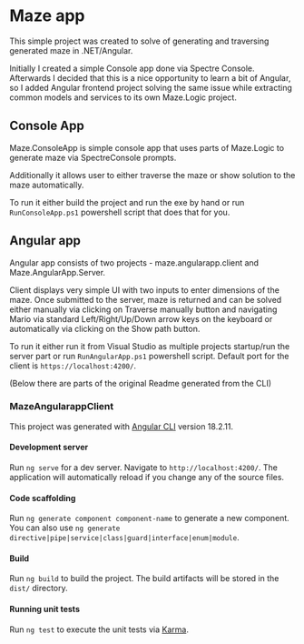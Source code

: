 # Maze app

This simple project was created to solve of generating and traversing generated maze in .NET/Angular.

Initially I created a simple Console app done via Spectre Console. Afterwards I decided that this is a nice opportunity to learn a bit of Angular, so I added Angular frontend project solving the same issue while extracting common models and services to its own Maze.Logic project.

## Console App

Maze.ConsoleApp is simple console app that uses parts of Maze.Logic to generate maze via SpectreConsole prompts.

Additionally it allows user to either traverse the maze or show solution to the maze automatically.

To run it either build the project and run the exe by hand or run `RunConsoleApp.ps1` powershell script that does that for you.

## Angular app

Angular app consists of two projects - maze.angularapp.client and Maze.AngularApp.Server.

Client displays very simple UI with two inputs to enter dimensions of the maze. Once submitted to the server, maze is returned and can be solved either manually via clicking on Traverse manually button and navigating Mario via standard Left/Right/Up/Down arrow keys on the keyboard or automatically via clicking on the Show path button.

To run it either run it from Visual Studio as multiple projects startup/run the server part or run `RunAngularApp.ps1` powershell script. Default port for the client is `https://localhost:4200/`.

(Below there are parts of the original Readme generated from the CLI)

### MazeAngularappClient

This project was generated with [Angular CLI](https://github.com/angular/angular-cli) version 18.2.11.

#### Development server

Run `ng serve` for a dev server. Navigate to `http://localhost:4200/`. The application will automatically reload if you change any of the source files.

#### Code scaffolding

Run `ng generate component component-name` to generate a new component. You can also use `ng generate directive|pipe|service|class|guard|interface|enum|module`.

#### Build

Run `ng build` to build the project. The build artifacts will be stored in the `dist/` directory.

#### Running unit tests

Run `ng test` to execute the unit tests via [Karma](https://karma-runner.github.io).
